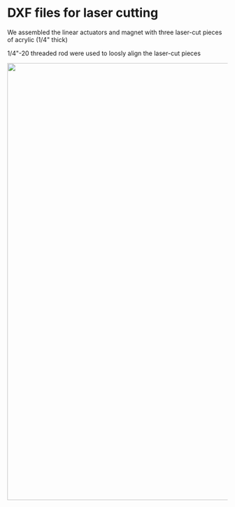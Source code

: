 # DXF files for laser cutting  
We assembled the linear actuators and magnet with three laser-cut pieces of acrylic (1/4" thick)

1/4"-20 threaded rod were used to loosly align the laser-cut pieces

 <img src="./figures/tilted_magnet.gif" width="1000"/>
